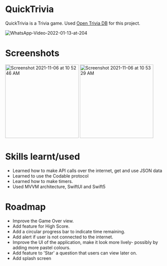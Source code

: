 # QuickTrivia
QuickTrivia is a Trivia game. Used [Open Trivia DB](https://opentdb.com/api_config.php) for this project. 


![WhatsApp-Video-2022-01-13-at-204](https://user-images.githubusercontent.com/80636783/149294826-4bb47a7f-2514-43a7-8639-dbf10e717fb9.gif)


# Screenshots


<img width="234" alt="Screenshot 2021-11-06 at 10 52 46 AM" src="https://user-images.githubusercontent.com/80636783/140599013-0a47a7f1-21ab-43dd-8e6a-fb904473641d.png">

<img width="234" alt="Screenshot 2021-11-06 at 10 53 29 AM" src="https://user-images.githubusercontent.com/80636783/140599028-0b134a15-1b0e-4cdb-9e79-70f6c92a8620.png">

# Skills learnt/used
* Learned how to make API calls over the internet, get and use JSON data
* Learned to use the Codable protocol
* Learned how to make timers. 
* Used MVVM architecture, SwiftUI and Swift5 

# Roadmap
* Improve the Game Over view. 
* Add feature for High Score.
* Add a circular progress bar to indicate time remaining.
* Add alert if user is not connected to the internet.
* Improve the UI of the application, make it look more lively- possibly by adding more pastel colours.
* Add feature to 'Star' a question that users can view later on.
* Add splash screen

